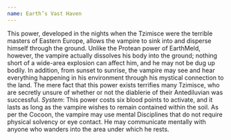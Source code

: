 ```yaml
---
name: Earth’s Vast Haven
---
```


This power, developed in the nights when the Tzimisce were the terrible masters of Eastern Europe, allows the vampire to sink into and disperse himself through the ground. Unlike the Protean power of EarthMeld, however, the vampire actually dissolves his body into the ground; nothing short of a wide-area explosion can affect him, and he may not be dug up bodily. In addition, from sunset to sunrise, the vampire may see and hear everything happening in his environment through his mystical connection to the land. The mere fact that this power exists terrifies many Tzimisce, who are secretly unsure of whether or not the diablerie of their Antediluvian was successful.
_System_: This power costs six blood points to activate, and it lasts as long as the vampire wishes to remain contained within the soil. As per the Cocoon, the vampire may use mental Disciplines that do not require physical solvency or eye contact. He may communicate mentally with anyone who wanders into the area under which he rests.